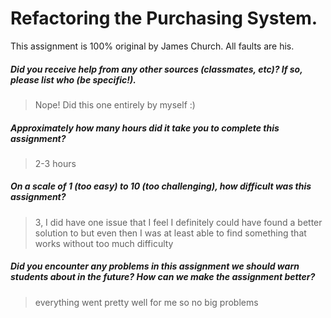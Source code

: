 # Refactoring the Purchasing System.

This assignment is 100% original by James Church. All faults are his.

##### Did you receive help from any other sources (classmates, etc)? If so, please list who (be specific!). #####
> Nope! Did this one entirely by myself :)


##### Approximately how many hours did it take you to complete this assignment? #####
> 2-3 hours


##### On a scale of 1 (too easy) to 10 (too challenging), how difficult was this assignment? #####
> 3, I did have one issue that I feel I definitely could have found a better solution to but even then I was at least able to find something that works without too much difficulty


##### Did you encounter any problems in this assignment we should warn students about in the future? How can we make the assignment better? #####
> everything went pretty well for me so no big problems
